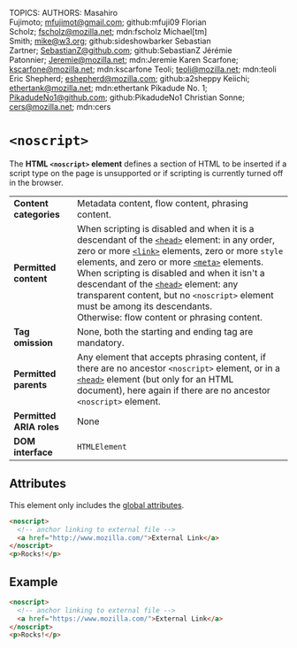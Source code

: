 TOPICS: <noscript>
AUTHORS: Masahiro Fujimoto; mfujimot@gmail.com; github:mfuji09
         Florian Scholz; fscholz@mozilla.net; mdn:fscholz
         Michael[tm] Smith; mike@w3.org; github:sideshowbarker
         Sebastian Zartner; SebastianZ@github.com; github:SebastianZ
         Jérémie Patonnier; Jeremie@mozilla.net; mdn:Jeremie
         Karen Scarfone; kscarfone@mozilla.net; mdn:kscarfone
         Teoli; teoli@mozilla.net; mdn:teoli
         Eric Shepherd; eshepherd@mozilla.com; github:a2sheppy
         Keiichi; ethertank@mozilla.net; mdn:ethertank
         Pikadude No. 1; PikadudeNo1@github.com; github:PikadudeNo1
         Christian Sonne; cers@mozilla.net; mdn:cers

# `<noscript>`

The **HTML `<noscript>` element** defines a section of HTML to be inserted if a script type on the
page is unsupported or if scripting is currently turned off in the browser.

|  |  |
| :-- | :-- |
| **Content categories** | Metadata content, flow content, phrasing content. |
| **Permitted content** | When scripting is disabled and when it is a descendant of the [`<head>`](/en/webfrontend/<head>) element: in any order, zero or more [`<link>`](/en/webfrontend/<link>) elements, zero or more `style` elements, and zero or more [`<meta>`](/en/webfrontend/<meta>) elements.<br>When scripting is disabled and when it isn't a descendant of the [`<head>`](/en/webfrontend/<head>) element: any transparent content, but no `<noscript>` element must be among its descendants.<br>Otherwise: flow content or phrasing content.|
| **Tag omission** | None, both the starting and ending tag are mandatory.|
| **Permitted parents** | Any element that accepts phrasing content, if there are no ancestor `<noscript>` element, or in a [`<head>`](/en/webfrontend/<head>) element (but only for an HTML document), here again if there are no ancestor `<noscript>` element.|
| **Permitted ARIA roles** | None |
| **DOM interface** | `HTMLElement` |

## Attributes

This element only includes the [global attributes](/en/webfrontend/HTML_Global_Attributes).

```html
<noscript>
  <!-- anchor linking to external file -->
  <a href="http://www.mozilla.com/">External Link</a>
</noscript>
<p>Rocks!</p>
```

## Example

```html
<noscript>
  <!-- anchor linking to external file -->
  <a href="https://www.mozilla.com/">External Link</a>
</noscript>
<p>Rocks!</p>
```
